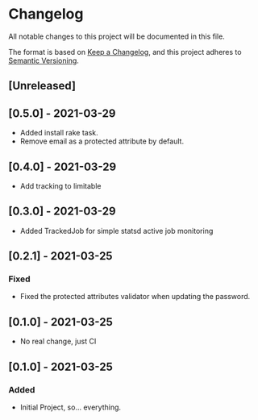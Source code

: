 # Changelog
All notable changes to this project will be documented in this file.

The format is based on [Keep a Changelog](https://keepachangelog.com/en/1.0.0/),
and this project adheres to [Semantic Versioning](https://semver.org/spec/v2.0.0.html).

## [Unreleased]

## [0.5.0] - 2021-03-29

- Added install rake task.
- Remove email as a protected attribute by default.

## [0.4.0] - 2021-03-29
- Add tracking to limitable

## [0.3.0] - 2021-03-29
- Added TrackedJob for simple statsd active job monitoring

## [0.2.1] - 2021-03-25
### Fixed
- Fixed the protected attributes validator when updating the password.

## [0.1.0] - 2021-03-25
- No real change, just CI

## [0.1.0] - 2021-03-25
### Added
- Initial Project, so... everything.
